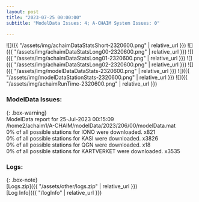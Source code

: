 ```yaml
---
layout: post
title: "2023-07-25 00:00:00"
subtitle: "ModelData Issues: 4; A-CHAIM System Issues: 0"

---
```


![]({{ "/assets/img/achaimDataStatsShort-2320600.png" | relative_url }})
![]({{ "/assets/img/achaimDataStatsLong00-2320600.png" | relative_url }})
![]({{ "/assets/img/achaimDataStatsLong01-2320600.png" | relative_url }})
![]({{ "/assets/img/achaimDataStatsLong02-2320600.png" | relative_url }})
![]({{ "/assets/img/modelDataDataStats-2320600.png" | relative_url }})
![]({{ "/assets/img/modelDataStationStats-2320600.png" | relative_url }})
![]({{ "/assets/img/achaimRunTime-2320600.png" | relative_url }})


### ModelData Issues:  
  
{: .box-warning}  
 ModelData report for 25-Jul-2023 00:15:09   
 /home2/achaim1/A-CHAIM/modelData/2023/206/00/modelData.mat   
 0% of all possible stations for IONO were downloaded. x821   
 0% of all possible stations for KASI were downloaded. x3826   
 0% of all possible stations for QGN were downloaded. x18   
 0% of all possible stations for KARTVERKET were downloaded. x3535   
  


### Logs:  
  
{: .box-note}  
[Logs.zip]({{ "/assets/other/logs.zip" | relative_url }})  
[Log Info]({{ "/logInfo" | relative_url }})  

